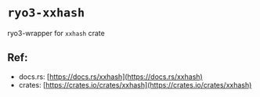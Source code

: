 # `ryo3-xxhash`

ryo3-wrapper for `xxhash` crate

[//]: # "<GENERATED>"

## Ref:

- docs.rs: [https://docs.rs/xxhash](https://docs.rs/xxhash)
- crates: [https://crates.io/crates/xxhash](https://crates.io/crates/xxhash)

[//]: # "</GENERATED>"
